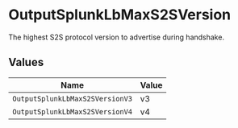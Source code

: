 # OutputSplunkLbMaxS2SVersion

The highest S2S protocol version to advertise during handshake.


## Values

| Name                            | Value                           |
| ------------------------------- | ------------------------------- |
| `OutputSplunkLbMaxS2SVersionV3` | v3                              |
| `OutputSplunkLbMaxS2SVersionV4` | v4                              |